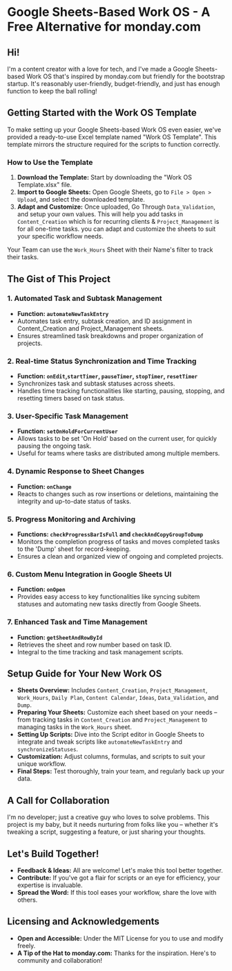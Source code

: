 # Google Sheets-Based Work OS - A Free Alternative for monday.com

## Hi!
I'm a content creator with a love for tech, and I've made a Google Sheets-based Work OS that's inspired by monday.com but friendly for the bootstrap startup. It's reasonably user-friendly, budget-friendly, and just has enough function to keep the ball rolling!

## Getting Started with the Work OS Template
To make setting up your Google Sheets-based Work OS even easier, we've provided a ready-to-use Excel template named "Work OS Template". This template mirrors the structure required for the scripts to function correctly.

### How to Use the Template
1. **Download the Template:** Start by downloading the "Work OS Template.xlsx" file.
2. **Import to Google Sheets:** Open Google Sheets, go to `File > Open > Upload`, and select the downloaded template.
3. **Adapt and Customize:** Once uploaded, Go Through `Data_Validation`, and setup your own values.
This will help you add tasks in `Content_Creation` which is for recurring clients & `Project_Management` is for all one-time tasks.
you can adapt and customize the sheets to suit your specific workflow needs.

Your Team can use the `Work_Hours` Sheet with their Name's filter to track their tasks.

## The Gist of This Project

### 1. **Automated Task and Subtask Management**
- **Function: `automateNewTaskEntry`**
- Automates task entry, subtask creation, and ID assignment in Content_Creation and Project_Management sheets.
- Ensures streamlined task breakdowns and proper organization of projects.

### 2. **Real-time Status Synchronization and Time Tracking**
- **Function: `onEdit`,`startTimer`, `pauseTimer`, `stopTimer`, `resetTimer`**
- Synchronizes task and subtask statuses across sheets.
- Handles time tracking functionalities like starting, pausing, stopping, and resetting timers based on task status.

### 3. **User-Specific Task Management**
- **Function: `setOnHoldForCurrentUser`**
- Allows tasks to be set 'On Hold' based on the current user, for quickly pausing the ongoing task.
- Useful for teams where tasks are distributed among multiple members.

### 4. **Dynamic Response to Sheet Changes**
- **Function: `onChange`**
- Reacts to changes such as row insertions or deletions, maintaining the integrity and up-to-date status of tasks.

### 5. **Progress Monitoring and Archiving**
- **Functions: `checkProgressBarIsFull` and `checkAndCopyGroupToDump`**
- Monitors the completion progress of tasks and moves completed tasks to the 'Dump' sheet for record-keeping.
- Ensures a clean and organized view of ongoing and completed projects.

### 6. **Custom Menu Integration in Google Sheets UI**
- **Function: `onOpen`**
- Provides easy access to key functionalities like syncing subitem statuses and automating new tasks directly from Google Sheets.

### 7. **Enhanced Task and Time Management**
- **Function: `getSheetAndRowById`**
- Retrieves the sheet and row number based on task ID.
- Integral to the time tracking and task management scripts.

## Setup Guide for Your New Work OS
- **Sheets Overview:** Includes `Content_Creation`, `Project_Management`, `Work_Hours`, `Daily Plan`, `Content Calendar`, `Ideas`, `Data_Validation`, and `Dump`.
- **Preparing Your Sheets:** Customize each sheet based on your needs – from tracking tasks in `Content_Creation` and `Project_Management` to managing tasks in the `Work_Hours` sheet.
- **Setting Up Scripts:** Dive into the Script editor in Google Sheets to integrate and tweak scripts like `automateNewTaskEntry` and `synchronizeStatuses`.
- **Customization:** Adjust columns, formulas, and scripts to suit your unique workflow.
- **Final Steps:** Test thoroughly, train your team, and regularly back up your data.

## A Call for Collaboration
I'm no developer; just a creative guy who loves to solve problems. This project is my baby, but it needs nurturing from folks like you – whether it's tweaking a script, suggesting a feature, or just sharing your thoughts.

## Let's Build Together!
- **Feedback & Ideas:** All are welcome! Let's make this tool better together.
- **Contribute:** If you've got a flair for scripts or an eye for efficiency, your expertise is invaluable.
- **Spread the Word:** If this tool eases your workflow, share the love with others.

## Licensing and Acknowledgements
- **Open and Accessible:** Under the MIT License for you to use and modify freely.
- **A Tip of the Hat to monday.com:** Thanks for the inspiration. Here's to community and collaboration!
